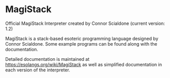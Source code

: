 # MagiStack
Official MagiStack Interpreter created by Connor Scialdone (current version: 1.2)

MagiStack is a stack-based esoteric programming language designed by Connor Scialdone. Some example programs can be found along with the documentation.

Detailed documentation is maintained at https://esolangs.org/wiki/MagiStack as well as simplified documentation in each version of the interpreter.
